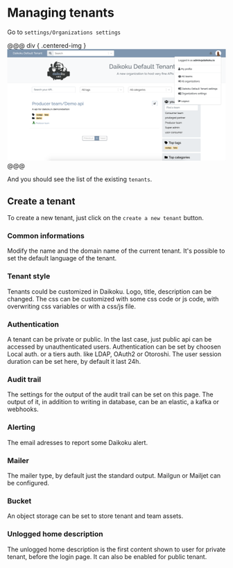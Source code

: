 # Managing tenants

Go to `settings/Organizations settings`

@@@ div { .centered-img }
<img src="../img/organisation_settings.png" />
@@@

And you should see the list of the existing `tenants`.

## Create a tenant

To create a new tenant, just click on the `create a new tenant` button.

### Common informations

Modify the name and the domain name of the current tenant.
It's possible to set the default language of the tenant.

### Tenant style

Tenants could be customized in Daikoku.
Logo, title, description can be changed.
The css can be customized with some css code or js code, with overwriting css variables or with a css/js file.

### Authentication

A tenant can be private or public. In the last case, just public api can be accessed by unauthenticated users.
Authentication can be set by choosen Local auth. or a tiers auth. like LDAP, OAuth2 or Otoroshi.
The user session duration can be set here, by default it last 24h.

### Audit trail

The settings for the output of the audit trail can be set on this page.
The output of it, in addition to writing in database, can be an elastic, a kafka or webhooks.

### Alerting
The email adresses to report some Daikoku alert.

### Mailer
The mailer type, by default just the standard output. Mailgun or Mailjet can be configured.

### Bucket
An object storage can be set to store tenant and team assets.

### Unlogged home description
The unlogged home description is the first content shown to user for private tenant, before the login page.
It can also be enabled for public tenant.